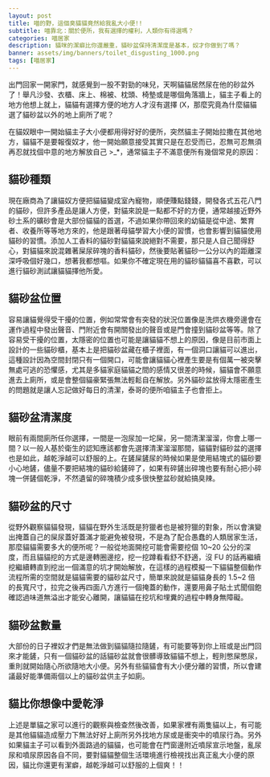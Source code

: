 ```yaml
---
layout: post
title: 喵的野，這個臭貓貓竟然給我亂大小便!!
subtitle: 喵靠北：關於便所，我有選擇的權利，人類你有得選嗎？
categories: 喵居家
description: 貓咪的潔癖比你還嚴重，貓砂盆保持清潔度是基本，奴才你做到了嗎？
banner: assets/img/banners/toilet_disgusting_1000.png
tags: [喵居家]
---
```

出門回家一開家門，就感覺到一股不對勁的味兒，天啊貓貓居然尿在他的砂盆外了！舉凡沙發、衣櫃、床上、棉被、枕頭、椅墊或是哪個角落牆上，貓主子看上的地方他想上就上，貓貓有選擇方便的地方人才沒有選擇 (X，那麼究竟為什麼貓貓選了貓砂盆以外的地上廁所了呢？

在貓奴眼中一開始貓主子大小便都用得好好的便所，突然貓主子開始拉撒在其他地方，貓貓不是要報復奴才，他一開始願意接受其實只是在忍受而已，忍無可忍無須再忍就找個中意的地方解放自己 >_*，通常貓主子不滿意便所有幾個常見的原因：

## 貓砂種類

現在廠商為了讓貓奴方便把貓貓變成室內寵物，順便賺點錢錢，開發各式五花八門的貓砂，但許多產品是讓人方便，對貓來說是一點都不好的方便，通常越接近野外砂土系的礦砂會是大部份貓貓的首選，不過如果你帶回來的幼貓是從中途、繁育者、收養所等等地方來的，他是跟著母貓學習大小便的習慣，也會影響到貓貓使用貓砂的習慣。添加人工香料的貓砂對貓貓來說絕對不需要，那只是人自己聞得舒心，對貓貓來說混雜著屎尿碎塊的香料貓砂，然後要貼著貓砂一公分以內的距離深深呼吸個好幾口，想著我都想嘔。如果你不確定現在用的貓砂貓貓喜不喜歡，可以進行貓砂測試讓貓貓擇他所愛。

## 貓砂盆位置

容易讓貓覺得受干擾的位置，例如常常會有突發的狀況位置像是洗烘衣機旁邊會在運作過程中發出聲音、門附近會有開關發出的聲音或是門會撞到貓砂盆等等。除了容易受干擾的位置，太隱密的位置也可能是讓貓貓不想上的原因，像是目前市面上設計的一些貓砂櫃，基本上是把貓砂盆藏在櫃子裡面，有一個洞口讓貓可以進出，這種設計因為空間封閉只有一個開口，可能會讓貓貓心裡產生要是有個萬一被突擊無處可逃的恐懼感，尤其是多貓家庭貓貓之間的感情又很差的時候，貓貓會不願意進去上廁所，或是會整個貓豪緊張無法輕鬆自在解放。另外貓砂盆放得太隱密產生的問題就是讓人忘記做好每日的清潔，泰哥的便所咱貓主子也會拒上。

## 貓砂盆清潔度

眼前有兩間廁所任你選擇，一間是一泡尿加一坨屎，另一間清潔溜溜，你會上哪一間？以一般人基於衛生的認知應該都會先選擇清潔溜溜那間，貓貓對貓砂盆的選擇也是如此，越乾淨越可以舒服的上。在鏟屎鏟尿的時候如果是使用結塊式的貓砂要小心地鏟，儘量不要把結塊的貓砂給鏟碎了，如果有碎鏟出碎塊也要有耐心把小碎塊一併鏟個乾淨，不然遺留的碎塊積少成多很快整盆砂就給搞臭辣。

## 貓砂盆的尺寸

從野外觀察貓貓發現，貓貓在野外生活既是狩獵者也是被狩獵的對象，所以會演變出掩蓋自己的屎尿蓋好蓋滿才能避免被發現，不是為了配合愚蠢的人類居家生活，那麼貓貓需要多大的便所呢？一般從地面開挖可能會需要挖個 10~20 公分的深度，而且貓貓挖的方式是邊轉圈邊挖，挖一挖蹲看看舒不舒適，沒 FU 的話再繼續挖繼續轉直到挖出一個滿意的坑才開始解放，在這樣的過程模擬一下貓貓整個動作流程所需的空間就是貓貓需要的貓砂盆尺寸，簡單來說就是貓貓身長的 1.5~2 倍的長寬尺寸，拉完之後再四面八方進行一個掩蓋的動作，還要用鼻子貼土式聞個飽確認過味道無溢出才能安心離開，讓貓貓在挖坑和埋糞的過程中轉身無障礙。

## 貓砂盆數量

大部份的日子裡奴才們是無法做到貓貓隨拉隨鏟，有可能要等到你上班或是出門回來才能鏟，只有一個貓砂盆的話貓砂盆就會很髒導致貓貓不想上，輕則憋屎憋尿，重則就開始隨心所欲隨地大小便。另外有些貓貓會有大小便分離的習慣，所以會建議最好能準備兩個以上的貓砂盆供主子如廁。

## 貓比你想像中愛乾淨

上述是單貓之家可以進行的觀察與檢查然後改善，如果家裡有兩隻貓以上，有可能是其他貓貓造成壓力下無法好好上廁所另外找地方尿或是衝突中的噴尿行為。另外如果貓主子可以看到外面路過的貓貓，也可能會在門窗邊附近噴尿宣示地盤，亂尿尿和噴尿原因各自不同，要對貓貓整個生活環境進行檢視找出真正亂大小便的原因，貓比你還更有潔癖，越乾淨越可以舒服的上個爽！！
